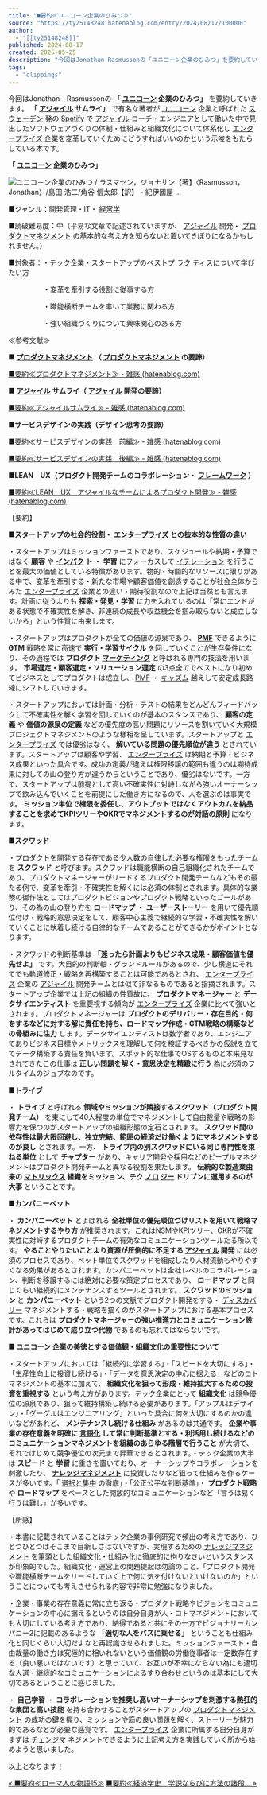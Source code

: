 ```yaml
---
title: "■要約≪ユニコーン企業のひみつ≫"
source: "https://ty25148248.hatenablog.com/entry/2024/08/17/100000"
author:
  - "[[ty25148248]]"
published: 2024-08-17
created: 2025-05-25
description: "今回はJonathan Rasmussonの「ユニコーン企業のひみつ」を要約していきます。「アジャイルサムライ」で有名な著者がユニコーン企業と呼ばれたスウェーデン発のSpotifyでアジャイルコーチ・エンジニアとして働いた中で見出したソフトウェアづくりの体制・仕組みと組織文化について体系化しエンタープライズ企業を変革していくためにどうすればいいのかという示唆をもたらしている本です。 「ユニコーン企業のひみつ」 ■ジャンル：開発管理・IT・経営学 ■読破難易度：中（平易な文章で記述されていますが、アジャイル開発・プロダクトマネジメントの基本的な考え方を知らないと置いてきぼりになるかもしれません。…"
tags:
  - "clippings"
---
```

今回はJonathan　Rasmussonの **「 [ユニコーン](https://d.hatena.ne.jp/keyword/%A5%E6%A5%CB%A5%B3%A1%BC%A5%F3) 企業のひみつ」** を要約していきます。 **「 [アジャイル](https://d.hatena.ne.jp/keyword/%A5%A2%A5%B8%A5%E3%A5%A4%A5%EB) サムライ」** で有名な著者が [ユニコーン](https://d.hatena.ne.jp/keyword/%A5%E6%A5%CB%A5%B3%A1%BC%A5%F3) 企業と呼ばれた [スウェーデン](https://d.hatena.ne.jp/keyword/%A5%B9%A5%A6%A5%A7%A1%BC%A5%C7%A5%F3) 発の [Spotify](https://d.hatena.ne.jp/keyword/Spotify) で [アジャイル](https://d.hatena.ne.jp/keyword/%A5%A2%A5%B8%A5%E3%A5%A4%A5%EB) コーチ・エンジニアとして働いた中で見出したソフトウェアづくりの体制・仕組みと組織文化について体系化し [エンタープライズ](https://d.hatena.ne.jp/keyword/%A5%A8%A5%F3%A5%BF%A1%BC%A5%D7%A5%E9%A5%A4%A5%BA) 企業を変革していくためにどうすればいいのかという示唆をもたらしている本です。

**「 [ユニコーン](https://d.hatena.ne.jp/keyword/%A5%E6%A5%CB%A5%B3%A1%BC%A5%F3) 企業のひみつ」**

![ユニコ－ン企業のひみつ / ラスマセン，ジョナサン【著】〈Rasmusson，Jonathan〉/島田 浩二/角谷 信太郎【訳】 - 紀伊國屋 ...](https://www.kinokuniya.co.jp/images/goods/ar2/web/imgdata2/large/48731/4873119464.jpg)

■ジャンル：開発管理・IT・ [経営学](https://d.hatena.ne.jp/keyword/%B7%D0%B1%C4%B3%D8)

■読破難易度：中（平易な文章で記述されていますが、 [アジャイル](https://d.hatena.ne.jp/keyword/%A5%A2%A5%B8%A5%E3%A5%A4%A5%EB) 開発・ [プロダクトマネジメント](https://d.hatena.ne.jp/keyword/%A5%D7%A5%ED%A5%C0%A5%AF%A5%C8%A5%DE%A5%CD%A5%B8%A5%E1%A5%F3%A5%C8) の基本的な考え方を知らないと置いてきぼりになるかもしれません。）

■対象者：・テック企業・スタートアップのベストプ [ラク](https://d.hatena.ne.jp/keyword/%A5%E9%A5%AF) ティスについて学びたい方

　　　　　・変革を牽引する役割に従事する方

　　　　　・職能横断チームを率いて業務に関わる方

　　　　　・強い組織づくりについて興味関心のある方

≪参考文献≫

**■ [プロダクトマネジメント](https://d.hatena.ne.jp/keyword/%A5%D7%A5%ED%A5%C0%A5%AF%A5%C8%A5%DE%A5%CD%A5%B8%A5%E1%A5%F3%A5%C8) （ [プロダクトマネジメント](https://d.hatena.ne.jp/keyword/%A5%D7%A5%ED%A5%C0%A5%AF%A5%C8%A5%DE%A5%CD%A5%B8%A5%E1%A5%F3%A5%C8) の要諦）**

[■要約≪プロダクトマネジメント≫ - 雑感 (hatenablog.com)](https://ty25148248.hatenablog.com/entry/2023/11/03/213523)

**■ [アジャイル](https://d.hatena.ne.jp/keyword/%A5%A2%A5%B8%A5%E3%A5%A4%A5%EB) サムライ（ [アジャイル](https://d.hatena.ne.jp/keyword/%A5%A2%A5%B8%A5%E3%A5%A4%A5%EB) 開発の要諦）**

[■要約≪アジャイルサムライ≫ - 雑感 (hatenablog.com)](https://ty25148248.hatenablog.com/entry/2024/08/04/100000)

**■サービスデザインの実践（デザイン思考の要諦）**

[■要約≪サービスデザインの実践　前編≫ - 雑感 (hatenablog.com)](https://ty25148248.hatenablog.com/entry/2024/07/28/100000)

[■要約≪サービスデザインの実践　後編≫ - 雑感 (hatenablog.com)](https://ty25148248.hatenablog.com/entry/2024/08/10/100000)

**■LEAN　UX（プロダクト開発チームのコラボレーション・ [フレームワーク](https://d.hatena.ne.jp/keyword/%A5%D5%A5%EC%A1%BC%A5%E0%A5%EF%A1%BC%A5%AF) ）**

[■要約≪LEAN　UX　アジャイルなチームによるプロダクト開発≫ - 雑感 (hatenablog.com)](https://ty25148248.hatenablog.com/entry/2024/04/20/105614)

【要約】

**■スタートアップの社会的役割・ [エンタープライズ](https://d.hatena.ne.jp/keyword/%A5%A8%A5%F3%A5%BF%A1%BC%A5%D7%A5%E9%A5%A4%A5%BA) との抜本的な性質の違い**

・スタートアップはミッションファーストであり、スケジュールや納期・予算ではなく **顧客** や **[インパク](https://d.hatena.ne.jp/keyword/%A5%A4%A5%F3%A5%D1%A5%AF) ト** ・ **学習** にフォーカスして [イテレーション](https://d.hatena.ne.jp/keyword/%A5%A4%A5%C6%A5%EC%A1%BC%A5%B7%A5%E7%A5%F3) を行うことを最大の価値としている特徴があります。物的・時間的なリソースに限りがある中で、変革を牽引する・新たな市場や顧客価値を創造することが社会全体からみた [エンタープライズ](https://d.hatena.ne.jp/keyword/%A5%A8%A5%F3%A5%BF%A1%BC%A5%D7%A5%E9%A5%A4%A5%BA) 企業との違い・期待役割なので上記は当然とも言えます。計画に従うよりも **探索・発見・学習** に力を入れているのは「常にエンドがある状態で不確実性を解き、非連続の成長や収益機会を掴み取らないと成立しないから」という性質に由来します。

・スタートアップはプロダクトが全ての価値の源泉であり、 **[PMF](https://d.hatena.ne.jp/keyword/PMF)** できるように **GTM** 戦略を常に高速で **実行・学習サイクル** を回していくことが生存条件になり、その過程では **プロダクト [マーケティング](https://d.hatena.ne.jp/keyword/%A5%DE%A1%BC%A5%B1%A5%C6%A5%A3%A5%F3%A5%B0)** と呼ばれる専門の技法を用います。 **市場選定・顧客選定・ソリューション選定** の3点全てでベストになり初めてビジネスとしてプロダクトは成立し、 [PMF](https://d.hatena.ne.jp/keyword/PMF) ・ [キャズム](https://d.hatena.ne.jp/keyword/%A5%AD%A5%E3%A5%BA%A5%E0) 越えして安定成長路線にシフトしていきます。

・スタートアップにおいては計画・分析・テストの結果をどんどんフィードバックして不確実性を解く学習を回していくのが基本のスタンスであり、 **顧客の定義** や **価値の源泉の定義** などの優先度の高い問題にリソースを割いていく大規模プロジェクトマネジメントのような様相を呈しています。スタートアップと [エンタープライズ](https://d.hatena.ne.jp/keyword/%A5%A8%A5%F3%A5%BF%A1%BC%A5%D7%A5%E9%A5%A4%A5%BA) では優劣はなく、 **解いている問題の優先順位が違う** とされています。スタートアップは顧客や学習、 [エンタープライズ](https://d.hatena.ne.jp/keyword/%A5%A8%A5%F3%A5%BF%A1%BC%A5%D7%A5%E9%A5%A4%A5%BA) は納期と予算・ビジネス成果といった具合です。成功の定義が違えば権限移譲の範囲も違うのは期待成果に対しての山の登り方が違うからということであり、優劣はないです。一方で、スタートアップは前提として高い不確実性に対峙しながら強いオーナーシップで飲み込んでいくことを前提にした働き方になるので、人を選ぶのは事実です。 **ミッション単位で権限を委任し、アウトプットではなくアウトカムを納品することを求めてKPIツリーやOKRでマネジメントするのが対話の原則** になります。

**■スクワッド**

・プロダクトを開発する存在である少人数の自律した必要な権限をもったチームを **スクワッド** と呼びます。スクワッドは職能横断の自己組織化されたチームであり、プロダクトマネージャーがリードするプロダクト開発チームなどもその最たる例で、変革を牽引・不確実性を解くには必須の体制とされます。具体的な業務の御作法としてはプロダクトビジョンやプロダクト戦略といったゴールがあり、その為の山の登り方を **ロードマップ** ・ **ユーザーストーリー** を用いて優先順位付け・戦略的意思決定をして、顧客中心主義で継続的な学習・不確実性を解いていくことに執着し続ける自律的なチームであることができるかがポイントとなります。

・スクワッドの判断基準は **「迷ったら計画よりもビジネス成果・顧客価値を優先せよ」** です。大目的の判断軸・グランドルールがあるので、少し横道にそれてでも軌道修正・戦略を再構築することは可能であるとされ、 [エンタープライズ](https://d.hatena.ne.jp/keyword/%A5%A8%A5%F3%A5%BF%A1%BC%A5%D7%A5%E9%A5%A4%A5%BA) 企業の [アジャイル](https://d.hatena.ne.jp/keyword/%A5%A2%A5%B8%A5%E3%A5%A4%A5%EB) 開発チームとは似て非なるものであると指摘されます。スタートアップ企業では上記の組織の性質故に、 **プロダクトマネージャー** と **データサイエンティスト** を重要視する傾向が [エンタープライズ](https://d.hatena.ne.jp/keyword/%A5%A8%A5%F3%A5%BF%A1%BC%A5%D7%A5%E9%A5%A4%A5%BA) 企業に比べて強いとされます。プロダクトマネージャーは **プロダクトのデリバリー・存在目的・何をするなどに対する解に責任を持ち、ロードマップ作成・GTM戦略の構築などの骨組みに注力** します。データサイエンティストは数学者であり、エンジニアでありビジネス目標やメトリックスを理解して何を検証するべきかの仮説を立ててデータ構築する責任を負います。スポット的な仕事でOSするものと本来見なされてきたこの仕事は **正しい問題を解く・意思決定を精緻に行う** 為に必須のフルタイムのジョブなのです。

**■トライブ**

・ **トライブ** と呼ばれる **領域やミッションが隣接するスクワッド（プロダクト開発チーム）** を束にして40人程度の単位でマネジメントして自由裁量や戦略の影響力を保つのがスタートアップの組織形態の定石とされます。 **スクワッド間の依存性は最大限回避し、独立完結、範囲の経済だけ働くようにマネジメントするのが良し** とされます。一方、 **トライブ内の別スクワッドにいる同じ専門性を束ねる単位** として **チャプター** があり、キャリア開発や採用などのピープルマネジメントはプロダクト開発チームと異なる役割を果たします。 **伝統的な製造業由来の [マトリックス](https://d.hatena.ne.jp/keyword/%A5%DE%A5%C8%A5%EA%A5%C3%A5%AF%A5%B9) 組織をミッション、テク [ノロ](https://d.hatena.ne.jp/keyword/%A5%CE%A5%ED) [ジー](https://d.hatena.ne.jp/keyword/%A5%B8%A1%BC) ドリブンに運用するのが大事** ということです。

**■カンパニーベット**

・ **カンパニーベット** とよばれる **全社単位の優先順位づけリストを用いて戦略マネジメントするやり方** が推奨されます。これはNSMやKPIツリー、OKRが不確実性に対峙するプロダクトチームの有効なコミュニケーションツールたる所以です。 **やることやりたいことより資源が圧倒的に不足する [アジャイル](https://d.hatena.ne.jp/keyword/%A5%A2%A5%B8%A5%E3%A5%A4%A5%EB) 開発** には必須のプロセスであり、ベット単位でスクワッドを組成したり人材流動もやりやすくなる効果があるとされます。カンパニーベットは全社レベルのコラボレーション、判断を移譲するには絶対に必要な策定プロセスであり、 **ロードマップ** と同じくらい継続的にメンテナンスするツールとされます。 **スクワッドのミッション** と **カンパニーベット** という2つの文脈でプロダクト開発をする・ [ディスカバリー](https://d.hatena.ne.jp/keyword/%A5%C7%A5%A3%A5%B9%A5%AB%A5%D0%A5%EA%A1%BC) マネジメントする・戦略を描くのがスタートアップにおける基本プロセスです。これらは **プロダクトマネージャーの強い推進力とコミュニケーション設計があってはじめて成り立つ代物** であるのも忘れてはならないです。

**■ [ユニコーン](https://d.hatena.ne.jp/keyword/%A5%E6%A5%CB%A5%B3%A1%BC%A5%F3) 企業の美徳とする価値観・組織文化の重要性について**

・スタートアップにおいては「継続的に学習する」・「スピードを大切にする」・「生産性向上に投資し続ける」・「データを意思決定の中心に据える」などのコトマネジメントの基本に加えて、 **組織文化を狙って形成・維持拡大するための投資を重視する** という考え方があります。テック企業にとって **組織文化** は競争優位の源泉であり、狙って維持構築し続ける必要があります。「アップルはデザイン」・「グーグルはエンジニアリング」といった具合に何を大切にするのかの違いなどがあれど、 **メンテナンスし続ける仕組み** があるのは共通です。 **企業や事業の存在意義を明確に [言語化](https://d.hatena.ne.jp/keyword/%B8%C0%B8%EC%B2%BD) して常に判断基準とする・利活用し続けるなどのコミュニケーションマネジメントを組織のあらゆる階層で行うこと** が大切で、それではじめて競争優位の次元まで昇華できるとされます。・テック企業の大半は **スピード** と **学習** に重きを置いており、オーナーシップやコラボレーションを刺激したり、 **[ナレッジマネジメント](https://d.hatena.ne.jp/keyword/%A5%CA%A5%EC%A5%C3%A5%B8%A5%DE%A5%CD%A5%B8%A5%E1%A5%F3%A5%C8)** に投資したりなど狙って仕組みを作るケースが多いです。「 [選択と集中](https://d.hatena.ne.jp/keyword/%C1%AA%C2%F2%A4%C8%BD%B8%C3%E6) の徹底」・「公正公平な判断基準」・ **プロダクト戦略** や **ロードマップ** をベースとした開放的なコミュニケーションなど「言うは易く行うは難し」が多いです。

【所感】

・本書に記載されていることはテック企業の事例研究で頻出の考え方であり、ひとつひとつはそこまで目新しさはないですが、実現するための [ナレッジマネジメント](https://d.hatena.ne.jp/keyword/%A5%CA%A5%EC%A5%C3%A5%B8%A5%DE%A5%CD%A5%B8%A5%E1%A5%F3%A5%C8) を筆頭とした組織文化・仕組み化に徹底的に拘りなさいというスタンスが印象的でした。組織文化・運営上の問題提起は勿論のこと、「プロダクト開発や職能横断チームをリードしていく上で何に気を付けないといけないのか」ということについても考えさせられる内容で非常に勉強になりました。

・企業・事業の存在意義に常に立ち返る・プロダクト戦略やビジョンをコミュニケーションの中心に据えるというのは自分自身が人・コトマネジメントにおいても大切にしている考え方であり、納得であると共にその一方でビジョナリーカンパニー2に記載のあるような **「適切な人をバスに乗せる」** ということも仕組み化と同じくらい大切だよなと再認識させられました。ミッションファースト・自由裁量の働き方は究極的に相いれないという価値観の労働従事者は一定数存在する（良い悪いではないです）と思っていて、お互いが不幸にならない為にも適切な人選・継続的なコミュニケーションによるすり合わせというのは基本にして大切であるということに感じました。

・ **自己学習** ・ **コラボレーションを推奨し高いオーナーシップを刺激する熱狂的な集団と高い技能** を持ち合わせることがスタートアップの [プロダクトマネジメント](https://d.hatena.ne.jp/keyword/%A5%D7%A5%ED%A5%C0%A5%AF%A5%C8%A5%DE%A5%CD%A5%B8%A5%E1%A5%F3%A5%C8) の成功の鍵を握り、ミッションや筋の良い問題を解く、ストーリーが魅力的であるなどが必要な感覚です。 [エンタープライズ](https://d.hatena.ne.jp/keyword/%A5%A8%A5%F3%A5%BF%A1%BC%A5%D7%A5%E9%A5%A4%A5%BA) 企業に所属する自分自身がまずは [チェンジマ](https://d.hatena.ne.jp/keyword/%A5%C1%A5%A7%A5%F3%A5%B8%A5%DE) ネジメントできるように上記考え方を実践していく所から始めようと思いました。

以上となります！

[« ■要約≪ローマ人の物語15≫](https://ty25148248.hatenablog.com/entry/2024/08/25/133913) [■要約≪経済学史　学説ならびに方法の諸段… »](https://ty25148248.hatenablog.com/entry/2024/08/16/100000)